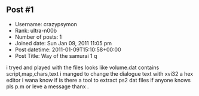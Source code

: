 ## Post #1
- Username: crazypsymon
- Rank: ultra-n00b
- Number of posts: 1
- Joined date: Sun Jan 09, 2011 11:05 pm
- Post datetime: 2011-01-09T15:10:58+00:00
- Post Title: Way of the samurai 1 q

i tryed and played with the files looks like volume.dat contains script,map,chars,text i manged to change the dialogue text with xvi32 a hex editor i wana know if is there a tool to extract ps2 dat files if anyone knows pls p.m or leve a message thanx .
